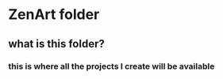 # ZenArt folder

## what is this folder?

### this is where all the projects I create will be available